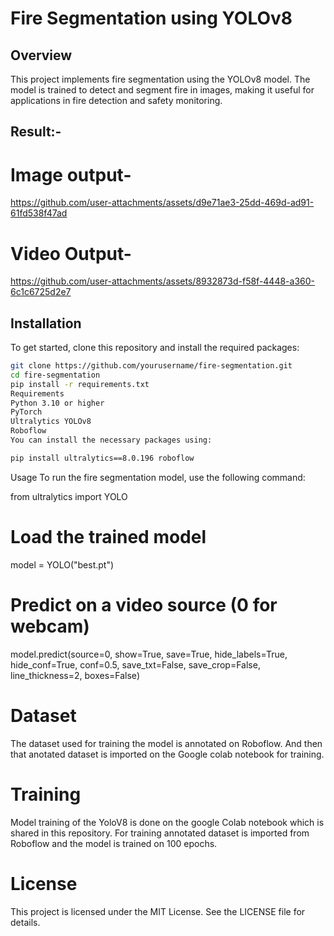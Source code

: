 # Fire Segmentation using YOLOv8

## Overview
This project implements fire segmentation using the YOLOv8 model. The model is trained to detect and segment fire in images, making it useful for applications in fire detection and safety monitoring.

## Result:-
# Image output-
https://github.com/user-attachments/assets/d9e71ae3-25dd-469d-ad91-61fd538f47ad

# Video Output-
https://github.com/user-attachments/assets/8932873d-f58f-4448-a360-6c1c6725d2e7


## Installation

To get started, clone this repository and install the required packages:
```bash
git clone https://github.com/yourusername/fire-segmentation.git
cd fire-segmentation
pip install -r requirements.txt
Requirements
Python 3.10 or higher
PyTorch
Ultralytics YOLOv8
Roboflow
You can install the necessary packages using:

pip install ultralytics==8.0.196 roboflow
```
Usage
To run the fire segmentation model, use the following command:

from ultralytics import YOLO

# Load the trained model
model = YOLO("best.pt")

# Predict on a video source (0 for webcam)
model.predict(source=0, show=True, save=True, hide_labels=True, hide_conf=True, conf=0.5, save_txt=False, save_crop=False, line_thickness=2, boxes=False)

# Dataset
The dataset used for training the model is annotated on Roboflow. And then that anotated dataset is imported on the Google colab notebook for training.

# Training
Model training of the YoloV8 is done on the google Colab notebook which is shared in this repository. For training annotated dataset is imported from Roboflow and the model is trained on 100 epochs.

# License
This project is licensed under the MIT License. See the LICENSE file for details.


